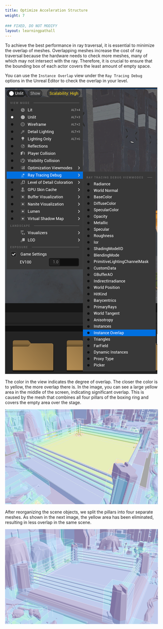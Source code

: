 ```yaml
---
title: Optimize Acceleration Structure
weight: 7

### FIXED, DO NOT MODIFY
layout: learningpathall
---
```


To achieve the best performance in ray traversal, it is essential to minimize the overlap of meshes. Overlapping meshes increase the cost of ray traversal because the hardware needs to check more meshes, many of which may not intersect with the ray. Therefore, it is crucial to ensure that the bounding box of each actor covers the least amount of empty space.

You can use the `Instance Overlap` view under the `Ray Tracing Debug` options in the Unreal Editor to check the overlap in your level.

![Instance Overlap View](images/instance-overlap.png)

The color in the view indicates the degree of overlap. The closer the color is to yellow, the more overlap there is. In the image, you can see a large yellow area in the middle of the screen, indicating significant overlap. This is caused by the mesh that combines all four pillars of the boxing ring and covers the empty area over the stage.

![Figure 1. Before acceleration structure optimization.](images/before_opt.png)

After reorganizing the scene objects, we split the pillars into four separate meshes. As shown in the next image, the yellow area has been eliminated, resulting in less overlap in the same scene.

![Figure 2. After acceleration structure optimization.](images/after_opt.png)
